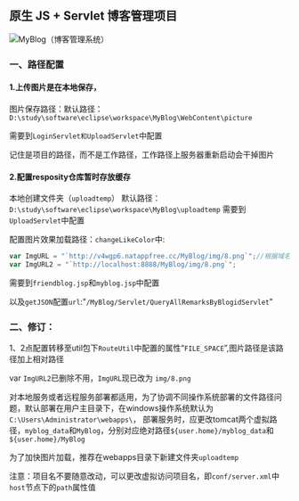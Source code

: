 ## 原生 JS + Servlet 博客管理项目

![MyBlog（博客管理系统）](https://yupeng-tuchuang.oss-cn-shenzhen.aliyuncs.com/MyBlog%EF%BC%88%E5%8D%9A%E5%AE%A2%E7%AE%A1%E7%90%86%E7%B3%BB%E7%BB%9F%EF%BC%89.png)

### 一、路径配置
#### 1.上传图片是在本地保存，

图片保存路径：默认路径：`D:\study\software\eclipse\workspace\MyBlog\WebContent\picture`

需要到`LoginServlet和UploadServlet`中配置

记住是项目的路径，而不是工作路径，工作路径上服务器重新启动会干掉图片

#### 2.配置resposity仓库暂时存放缓存
本地创建文件夹（`uploadtemp`）
默认路径：`D:\study\software\eclipse\workspace\MyBlog\uploadtemp`
需要到`UploadServlet`中配置

配置图片效果加载路径：`changeLikeColor`中:

```js
var ImgURL = "`http://v4wgp6.natappfree.cc/MyBlog/img/8.png`";//根据域名来改，本地的话不用
var ImgURL2 = "`http://localhost:8888/MyBlog/img/8.png`";
```

需要到`friendblog.jsp`和`myblog.jsp`中配置

以及`getJSON`配置`url`:"`/MyBlog/Servlet/QueryAllRemarksByBlogidServlet`"

### 二、修订：

1、2点配置转移至util包下`RouteUtil`中配置的属性“`FILE_SPACE`”,图片路径是该路径加上相对路径	

var `ImgURL2`已删除不用，`ImgURL`现已改为 `img/8.png`

对本地服务或者远程服务部署都适用，为了协调不同操作系统部署的文件路径问题，默认部署在用户主目录下，在windows操作系统默认为`C:\Users\Administrator\webapps\`，
部署服务时，应更改tomcat两个虚拟路径，`myblog_data`和`MyBlog`，分别对应绝对路径`${user.home}/myblog_data`和`${user.home}/MyBlog`

为了加快图片加载，推荐在webapps目录下新建文件夹`uploadtemp`

注意：项目名不要随意改动，可以更改虚拟访问项目名，即`conf/server.xml`中`host`节点下的`path`属性值